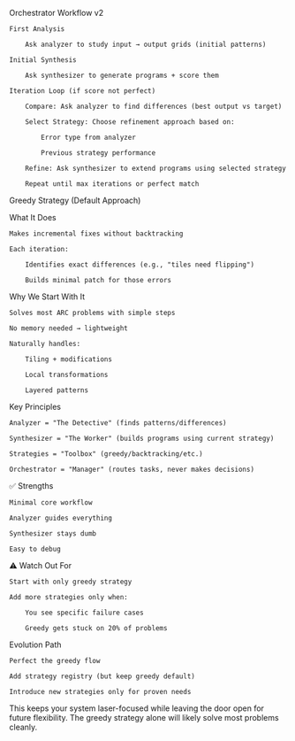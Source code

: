 Orchestrator Workflow v2

    First Analysis

        Ask analyzer to study input → output grids (initial patterns)

    Initial Synthesis

        Ask synthesizer to generate programs + score them

    Iteration Loop (if score not perfect)

        Compare: Ask analyzer to find differences (best output vs target)

        Select Strategy: Choose refinement approach based on:

            Error type from analyzer

            Previous strategy performance

        Refine: Ask synthesizer to extend programs using selected strategy

        Repeat until max iterations or perfect match

Greedy Strategy (Default Approach)

What It Does

    Makes incremental fixes without backtracking

    Each iteration:

        Identifies exact differences (e.g., "tiles need flipping")

        Builds minimal patch for those errors

Why We Start With It

    Solves most ARC problems with simple steps

    No memory needed → lightweight

    Naturally handles:

        Tiling + modifications

        Local transformations

        Layered patterns

Key Principles

    Analyzer = "The Detective" (finds patterns/differences)

    Synthesizer = "The Worker" (builds programs using current strategy)

    Strategies = "Toolbox" (greedy/backtracking/etc.)

    Orchestrator = "Manager" (routes tasks, never makes decisions)

✅ Strengths

    Minimal core workflow

    Analyzer guides everything

    Synthesizer stays dumb

    Easy to debug

⚠️ Watch Out For

    Start with only greedy strategy

    Add more strategies only when:

        You see specific failure cases

        Greedy gets stuck on 20% of problems

Evolution Path

    Perfect the greedy flow

    Add strategy registry (but keep greedy default)

    Introduce new strategies only for proven needs

This keeps your system laser-focused while leaving the door open for future flexibility. The greedy strategy alone will likely solve most problems cleanly.